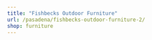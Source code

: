 ```yaml
---
title: "Fishbecks Outdoor Furniture"
url: /pasadena/fishbecks-outdoor-furniture-2/
shop: furniture
---
```

